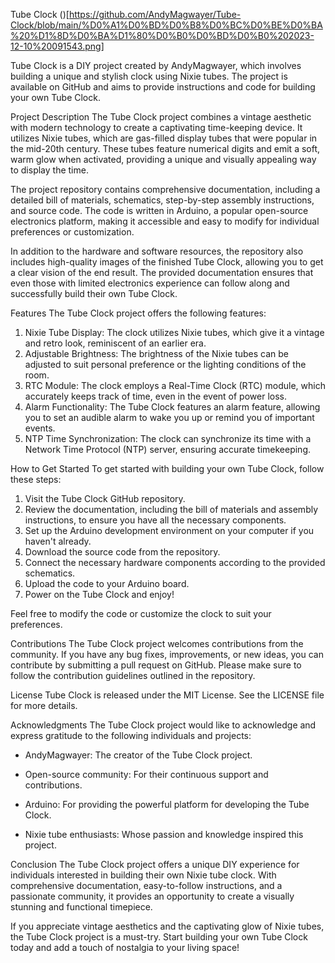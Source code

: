 Tube Clock
()[https://github.com/AndyMagwayer/Tube-Clock/blob/main/%D0%A1%D0%BD%D0%B8%D0%BC%D0%BE%D0%BA%20%D1%8D%D0%BA%D1%80%D0%B0%D0%BD%D0%B0%202023-12-10%20091543.png]

Tube Clock is a DIY project created by AndyMagwayer, which involves building a unique and stylish clock using Nixie tubes. The project is available on GitHub and aims to provide instructions and code for building your own Tube Clock.

Project Description
The Tube Clock project combines a vintage aesthetic with modern technology to create a captivating time-keeping device. It utilizes Nixie tubes, which are gas-filled display tubes that were popular in the mid-20th century. These tubes feature numerical digits and emit a soft, warm glow when activated, providing a unique and visually appealing way to display the time.

The project repository contains comprehensive documentation, including a detailed bill of materials, schematics, step-by-step assembly instructions, and source code. The code is written in Arduino, a popular open-source electronics platform, making it accessible and easy to modify for individual preferences or customization.

In addition to the hardware and software resources, the repository also includes high-quality images of the finished Tube Clock, allowing you to get a clear vision of the end result. The provided documentation ensures that even those with limited electronics experience can follow along and successfully build their own Tube Clock.

Features
The Tube Clock project offers the following features:

1. Nixie Tube Display: The clock utilizes Nixie tubes, which give it a vintage and retro look, reminiscent of an earlier era.
2. Adjustable Brightness: The brightness of the Nixie tubes can be adjusted to suit personal preference or the lighting conditions of the room.
3. RTC Module: The clock employs a Real-Time Clock (RTC) module, which accurately keeps track of time, even in the event of power loss.
4. Alarm Functionality: The Tube Clock features an alarm feature, allowing you to set an audible alarm to wake you up or remind you of important events.
5. NTP Time Synchronization: The clock can synchronize its time with a Network Time Protocol (NTP) server, ensuring accurate timekeeping.

How to Get Started
To get started with building your own Tube Clock, follow these steps:

1. Visit the Tube Clock GitHub repository.
2. Review the documentation, including the bill of materials and assembly instructions, to ensure you have all the necessary components.
3. Set up the Arduino development environment on your computer if you haven't already.
4. Download the source code from the repository.
5. Connect the necessary hardware components according to the provided schematics.
6. Upload the code to your Arduino board.
7. Power on the Tube Clock and enjoy!

Feel free to modify the code or customize the clock to suit your preferences.

Contributions
The Tube Clock project welcomes contributions from the community. If you have any bug fixes, improvements, or new ideas, you can contribute by submitting a pull request on GitHub. Please make sure to follow the contribution guidelines outlined in the repository.

License
Tube Clock is released under the MIT License. See the LICENSE file for more details.

Acknowledgments
The Tube Clock project would like to acknowledge and express gratitude to the following individuals and projects:

- AndyMagwayer: The creator of the Tube Clock project.

- Open-source community: For their continuous support and contributions.

- Arduino: For providing the powerful platform for developing the Tube Clock.

- Nixie tube enthusiasts: Whose passion and knowledge inspired this project.

Conclusion
The Tube Clock project offers a unique DIY experience for individuals interested in building their own Nixie tube clock. With comprehensive documentation, easy-to-follow instructions, and a passionate community, it provides an opportunity to create a visually stunning and functional timepiece.

If you appreciate vintage aesthetics and the captivating glow of Nixie tubes, the Tube Clock project is a must-try. Start building your own Tube Clock today and add a touch of nostalgia to your living space!
